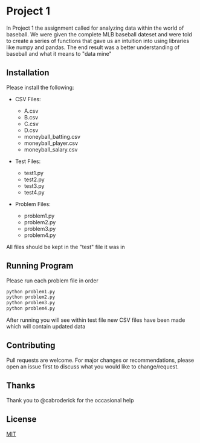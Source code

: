# Project 1

In Project 1 the assignment called for analyzing data within the world of baseball. We were given the complete MLB baseball dateset and were told to create a series of functions that gave us an intuition into using libraries like numpy and pandas. The end result was a better understanding of baseball and what it means to "data mine"

## Installation

Please install the following:
- CSV Files:
  - A.csv
  - B.csv
  - C.csv
  - D.csv
  - moneyball_batting.csv
  - moneyball_player.csv
  - moneyball_salary.csv

- Test Files:
  - test1.py
  - test2.py
  - test3.py
  - test4.py

- Problem Files:
  - problem1.py
  - problem2.py
  - problem3.py
  - problem4.py

All files should be kept in the "test" file it was in


## Running Program

Please run each problem file in order
```python
python problem1.py
python problem2.py
python problem3.py
python problem4.py
```
After running you will see within test file new CSV files have been made which will contain updated data

## Contributing
Pull requests are welcome. For major changes or recommendations, please open an issue first to discuss what you would like to change/request.

## Thanks
Thank you to @cabroderick for the occasional help

## License
[MIT](https://choosealicense.com/licenses/mit/)
